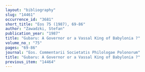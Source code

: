 ```yaml
---
layout: "bibliography"
slug: "14461"
occurrence_id: "3681"
short_title: "Eos 75 (1987), 69-86"
author: "Zawadzki, Stefan"
publication_year: "1987"
title: "Gubaru: A Governor or a Vassal King of Babylonia ?"
volume_no_: "75"
pages: "69-86"
journal: "Eos. Commentarii Societatis Philologae Polonorum"
title: "Gubaru: A Governor or a Vassal King of Babylonia ?"
previous_item: "14464"
---
```

